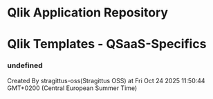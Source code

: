 # Qlik Application Repository 
# Qlik Templates - QSaaS-Specifics
### undefined
Created By stragittus-oss(Stragittus OSS) at Fri Oct 24 2025 11:50:44 GMT+0200 (Central European Summer Time)
